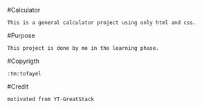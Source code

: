 #Calculator
  
    This is a general calculator project using only html and css.

#Purpose

    This project is done by me in the learning phase.

#Copyrigth

    :tm:tofayel
#Credit

    motivated from YT-GreatStack
